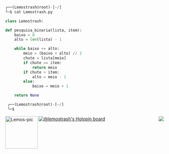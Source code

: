 ```python
┌──(Lemostrash@root)-[~/]
└─$ cat Lemostrash.py

class Lemostrash:

def pesquisa_binaria(lista, item):
    baixo = 0
    alto = len(lista) - 1

    while baixo <= alto:
        meio = (baixo + alto) // 2
        chute = lista[meio]
        if chute == item:
            return meio
        if chute > item:
            alto = meio - 1
        else:
            baixo = meio + 1

    return None

 ┌──(Lemostrash@root)-[~/]
 └─$
```

<img align="right" src="https://github-readme-stats.vercel.app/api/top-langs/?username=lemostrash&layout=compact&langs_count=7&theme=material-palenight"/>
</div>

  <img align="left" alt="Lemos-pic" height="103" src="https://icon-library.com/images/pixel-icon-tumblr/pixel-icon-tumblr-13.jpg">

</div>

[![@lemostrash's Holopin board](https://holopin.me/lemostrash)](https://holopin.io/@lemostrash)
   
